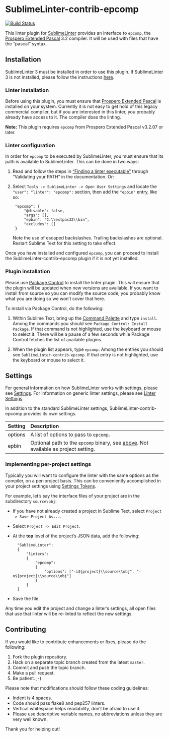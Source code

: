 SublimeLinter-contrib-epcomp
================================

[![Build Status](https://travis-ci.org/SublimeLinter/SublimeLinter-contrib-epcomp.svg?branch=master)](https://travis-ci.org/SublimeLinter/SublimeLinter-contrib-epcomp)

This linter plugin for [SublimeLinter][docs] provides an interface to `epcomp`, the [Prospero Extended Pascal][prospero] 3.2 compiler. It will be used with files that have the “pascal” syntax.

## Installation
SublimeLinter 3 must be installed in order to use this plugin. If SublimeLinter 3 is not installed, please follow the instructions [here][installation].

### Linter installation
Before using this plugin, you must ensure that [Prospero Extended Pascal][prospero] is installed on your system. Currently it is not easy to get hold of this legacy commercial compiler, but if you are interested in this linter, you probably already have access to it. The compiler does the linting.


**Note:** This plugin requires `epcomp` from Prospero Extended Pascal v3.2.07 or later.

### Linter configuration
In order for `epcomp` to be executed by SublimeLinter, you must ensure that its path is available to SublimeLinter. This can be done in two ways:

1. Read and follow the steps in [“Finding a linter executable”](http://sublimelinter.readthedocs.org/en/latest/troubleshooting.html#finding-a-linter-executable) through “Validating your PATH” in the documentation. Or:

1. Select `Tools -> SublimeLinter -> Open User Settings` and locate the `"user": "linter": "epcomp":` section, then add the `"epbin"` entry, like so:

        "epcomp": {
            "@disable": false,
            "args": [],
            "epbin": "C:\\extpas32\\bin",
            "excludes": []
        }

    Note the use of escaped backslashes. Trailing backslashes are optional. Restart Sublime Text for this setting to take effect.

Once you have installed and configured `epcomp`, you can proceed to install the SublimeLinter-contrib-epcomp plugin if it is not yet installed.

### Plugin installation
Please use [Package Control][pc] to install the linter plugin. This will ensure that the plugin will be updated when new versions are available. If you want to install from source so you can modify the source code, you probably know what you are doing so we won’t cover that here.

To install via Package Control, do the following:

1. Within Sublime Text, bring up the [Command Palette][cmd] and type `install`. Among the commands you should see `Package Control: Install Package`. If that command is not highlighted, use the keyboard or mouse to select it. There will be a pause of a few seconds while Package Control fetches the list of available plugins.

1. When the plugin list appears, type `epcomp`. Among the entries you should see `SublimeLinter-contrib-epcomp`. If that entry is not highlighted, use the keyboard or mouse to select it.

## Settings
For general information on how SublimeLinter works with settings, please see [Settings][settings]. For information on generic linter settings, please see [Linter Settings][linter-settings].

In addition to the standard SublimeLinter settings, SublimeLinter-contrib-epcomp provides its own settings.

|Setting|Description|
|:------|:----------|
|options|A list of options to pass to `epcomp`.|
|epbin  |Optional path to the `epcomp` binary, see [above](#linter-configuration). Not available as project setting. |

### Implementing per-project settings
Typically you will want to configure the linter with the same options as the compiler, on a per-project basis. This can be conveniently accomplished in your project settings using [Settings Tokens][settings-tokens].

For example, let’s say the interface files of your project are in the subdirectory `source\obj`:

* If you have not already created a project in Sublime Text, select `Project -> Save Project As...`.

* Select `Project -> Edit Project`.

* At the **top** level of the project’s JSON data, add the following:

        "SublimeLinter":
        {
            "linters":
            {
                "epcomp":
                {
                    "options": ["-i${project}\\source\\obj", "-o${project}\\source\\obj"]
                }
            }
        }

* Save the file.

Any time you edit the project and change a linter’s settings, all open files that use that linter will be re-linted to reflect the new settings.

## Contributing
If you would like to contribute enhancements or fixes, please do the following:

1. Fork the plugin repository.
1. Hack on a separate topic branch created from the latest `master`.
1. Commit and push the topic branch.
1. Make a pull request.
1. Be patient.  ;-)

Please note that modifications should follow these coding guidelines:

- Indent is 4 spaces.
- Code should pass flake8 and pep257 linters.
- Vertical whitespace helps readability, don’t be afraid to use it.
- Please use descriptive variable names, no abbreviations unless they are very well known.

Thank you for helping out!

[prospero]: https://web.archive.org/web/20050305055139/http://www.prosperosoftware.com/e32iw.html
[docs]: http://sublimelinter.readthedocs.org
[installation]: http://sublimelinter.readthedocs.org/en/latest/installation.html
[locating-executables]: http://sublimelinter.readthedocs.org/en/latest/usage.html#how-linter-executables-are-located
[pc]: https://sublime.wbond.net/installation
[cmd]: http://docs.sublimetext.info/en/sublime-text-3/extensibility/command_palette.html
[settings]: http://sublimelinter.readthedocs.org/en/latest/settings.html
[linter-settings]: http://sublimelinter.readthedocs.org/en/latest/linter_settings.html
[inline-settings]: http://sublimelinter.readthedocs.org/en/latest/settings.html#inline-settings
[settings-tokens]: http://www.sublimelinter.com/en/latest/settings.html#settings-tokens

